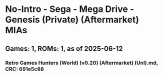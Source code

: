 # No-Intro - Sega - Mega Drive - Genesis (Private) (Aftermarket) MIAs
## Games: 1, ROMs: 1, as of 2025-06-12

### Retro Games Hunters (World) (v0.20) (Aftermarket) (Unl).md, CRC: 691e5c88
